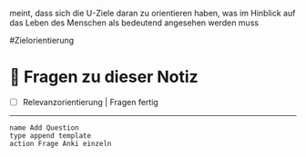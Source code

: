 meint, dass sich die U-Ziele daran zu orientieren haben, was im Hinblick auf das Leben des Menschen als bedeutend angesehen werden muss

#Zielorientierung

# 🔎 Fragen zu dieser Notiz

- [ ] Relevanzorientierung  | Fragen fertig

---

```button
name Add Question
type append template
action Frage Anki einzeln
```




